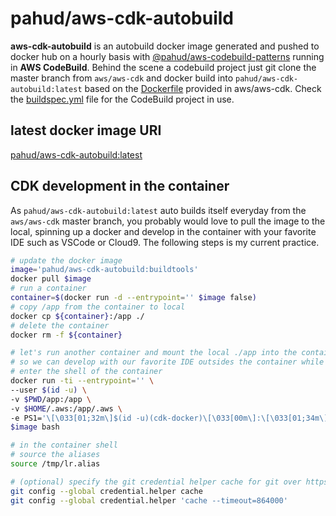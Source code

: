 # pahud/aws-cdk-autobuild
**aws-cdk-autobuild** is an autobuild docker image generated and pushed to docker hub on a hourly basis with [@pahud/aws-codebuild-patterns](https://www.npmjs.com/package/@pahud/aws-codebuild-patterns) running in **AWS CodeBuild**. Behind the scene a codebuild project just git clone the master branch from `aws/aws-cdk` and docker build into `pahud/aws-cdk-autobuild:latest` based on the [Dockerfile](https://github.com/aws/aws-cdk/blob/master/Dockerfile) provided in aws/aws-cdk. Check the [buildspec.yml](./buildspec.yml) file for the CodeBuild project in use.

## latest docker image URI
[pahud/aws-cdk-autobuild:latest](https://hub.docker.com/repository/docker/pahud/aws-cdk-autobuild)

## CDK development in the container

As `pahud/aws-cdk-autobuild:latest` auto builds itself everyday from the `aws/aws-cdk` master branch, you probably would love to pull the image to the local, spinning up a docker and develop in the container with your favorite IDE such as VSCode or Cloud9. The following steps is my current practice.

```bash
# update the docker image
image='pahud/aws-cdk-autobuild:buildtools'
docker pull $image
# run a container
container=$(docker run -d --entrypoint='' $image false)
# copy /app from the container to local
docker cp ${container}:/app ./
# delete the container
docker rm -f ${container}

# let's run another container and mount the local ./app into the container:/app
# so we can develop with our favorite IDE outsides the container while we still can build or test it in the container
# enter the shell of the container
docker run -ti --entrypoint='' \
--user $(id -u) \
-v $PWD/app:/app \
-v $HOME/.aws:/app/.aws \
-e PS1='\[\033[01;32m\]$(id -u)(cdk-docker)\[\033[00m\]:\[\033[01;34m\]\w\[\033[00m\]$(__git_ps1 " (%s)" 2>/dev/null) $' \
$image bash

# in the container shell
# source the aliases
source /tmp/lr.alias

# (optional) specify the git credential helper cache for git over https protocol
git config --global credential.helper cache
git config --global credential.helper 'cache --timeout=864000'

```


